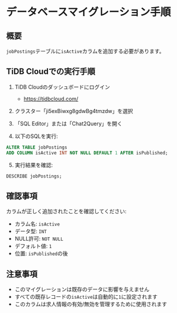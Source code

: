 # データベースマイグレーション手順

## 概要
`jobPostings`テーブルに`isActive`カラムを追加する必要があります。

## TiDB Cloudでの実行手順

1. TiDB Cloudのダッシュボードにログイン
   - https://tidbcloud.com/

2. クラスター「ji5exBiwxg8gdwBg4tmzdw」を選択

3. 「SQL Editor」または「Chat2Query」を開く

4. 以下のSQLを実行:

```sql
ALTER TABLE jobPostings 
ADD COLUMN isActive INT NOT NULL DEFAULT 1 AFTER isPublished;
```

5. 実行結果を確認:

```sql
DESCRIBE jobPostings;
```

## 確認事項

カラムが正しく追加されたことを確認してください:
- カラム名: `isActive`
- データ型: `INT`
- NULL許可: `NOT NULL`
- デフォルト値: `1`
- 位置: `isPublished`の後

## 注意事項

- このマイグレーションは既存のデータに影響を与えません
- すべての既存レコードの`isActive`は自動的に`1`に設定されます
- このカラムは求人情報の有効/無効を管理するために使用されます

